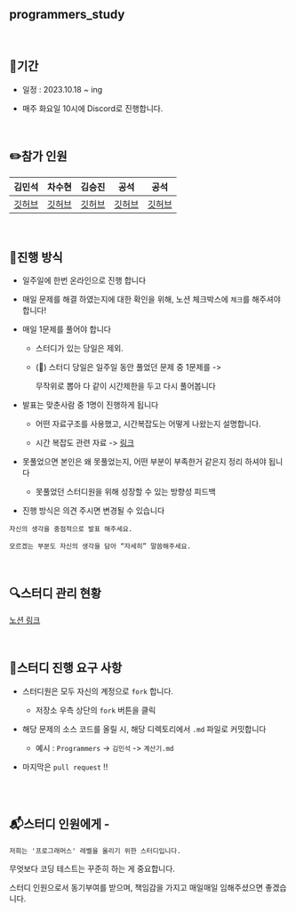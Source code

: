 ## programmers_study


<br/>

## 🚀기간

- 일정 : 2023.10.18 ~ ing

- 매주 화요일 10시에 Discord로 진행합니다.

<br/>

## ✏️참가 인원


| 김민석 | 차수현 | 김승진 | 공석 | 공석 |
| --- | --- | --- | --- | --- |
| [깃허브](https://github.com/mingseok) | [깃허브](https://github.com/suhyeoncha) | [깃허브](https://github.com/Promotion95) | [깃허브]() | [깃허브]() |



<br/>

## 🎯진행 방식

- 일주일에 한번 온라인으로 진행 합니다

- 매일 문제를 해결 하였는지에 대한 확인을 위해, 노션 체크박스에 `체크`를 해주셔야 합니다!


- 매일 1문제를 풀어야 합니다

    - 스터디가 있는 당일은 제외.

    - (🚨) 스터디 당일은 일주일 동안 풀었던 문제 중 
    1문제를 ->
    
        무작위로 뽑아 다 같이 시간제한을 두고 다시 풀어봅니다

- 발표는 맞춘사람 중 1명이 진행하게 됩니다

    - 어떤 자료구조를 사용했고, 시간복잡도는 어떻게 나왔는지 설명합니다.

    - 시간 복잡도 관련 자료 -> [링크](https://github.com/mingseok/TIL/blob/main/%EC%9E%90%EB%A3%8C%EA%B5%AC%EC%A1%B0%20&%20%EC%95%8C%EA%B3%A0%EB%A6%AC%EC%A6%98/Big_O.md)

- 못풀었으면 본인은 왜 못풀었는지, 어떤 부분이 부족한거 같은지 정리 하셔야 됩니다

    - 못풀었던 스터디원을 위해 성장할 수 있는 방향성 피드백

- 진행 방식은 의견 주시면 변경될 수 있습니다


```
자신의 생각을 중점적으로 발표 해주세요.

모르겠는 부분도 자신의 생각을 담아 “자세히” 말씀해주세요.
```


<br/>

## 🔍스터디 관리 현황


[노션 링크](https://regal-receipt-228.notion.site/programmers_study-bdc554af7b224955821eb409da305774?pvs=4)


<br/>


## 📮스터디 진행 요구 사항

- 스터디원은 모두 자신의 계정으로 `fork` 합니다.

    - 저장소 우측 상단의 `fork` 버튼을 클릭

- 해당 문제의 소스 코드를 올릴 시, 해당 디렉토리에서 `.md` 파일로 커밋합니다

    - 예시 : `Programmers` -> `김민석` -> `계산기.md`


- 마지막은 `pull request` !!


<br/><br/>

## 📬스터디 인원에게 -


```
저희는 '프로그래머스' 레벨을 올리기 위한 스터디입니다.
```


무엇보다 코딩 테스트는 꾸준히 하는 게 중요합니다.

스터디 인원으로서 동기부여를 받으며, 책임감을 가지고 매일매일 임해주셨으면 좋겠습니다.

